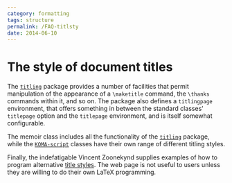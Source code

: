 ```yaml
---
category: formatting
tags: structure
permalink: /FAQ-titlsty
date: 2014-06-10
---
```


# The style of document titles

The [`titling`](https://ctan.org/pkg/titling) package provides a number of facilities that
permit manipulation of the appearance of a `\maketitle` command, the
`\thanks` commands within it, and so on.  The package also defines a
`titlingpage` environment, that offers something in between the
standard classes' `titlepage` option and the `titlepage`
environment, and is itself somewhat configurable.

The memoir class includes all the functionality of the
[`titling`](https://ctan.org/pkg/titling) package, while the [`KOMA-script`](https://ctan.org/pkg/KOMA-script) classes have
their own range of different titling styles.

Finally, the indefatigable Vincent Zoonekynd supplies examples of how
to program alternative 
[title styles](http://zoonek.free.fr/LaTeX/LaTeX_samples_title/0.html).
The web page is not useful to users unless they are willing to do
their own LaTeX programming.


